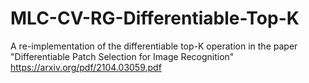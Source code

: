 # MLC-CV-RG-Differentiable-Top-K
A re-implementation of the differentiable top-K operation in the paper "Differentiable Patch Selection for Image Recognition" https://arxiv.org/pdf/2104.03059.pdf
